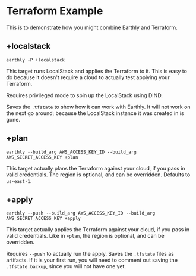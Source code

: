 # Terraform Example

This is to demonstrate how you might combine Earthly and Terraform.

<!-- vale HouseStyle.Spelling = NO -->
## +localstack

`earthly -P +localstack`
<!-- vale HouseStyle.Spelling = YES -->

This target runs LocalStack and applies the Terraform to it. This is easy to do because it doesn't require a cloud to actually test applying your Terraform.

Requires privileged mode to spin up the LocalStack using DIND.

Saves the `.tfstate` to show how it can work with Earthly. It will not work on the next go around; because the LocalStack instance it was created in is gone.

## +plan

`earthly --build_arg AWS_ACCESS_KEY_ID --build_arg AWS_SECRET_ACCESS_KEY +plan`

This target actually plans the Terraform against your cloud, if you pass in valid credentials. The region is optional, and can be overridden. Defaults to `us-east-1`.

## +apply

`earthly --push --build_arg AWS_ACCESS_KEY_ID --build_arg AWS_SECRET_ACCESS_KEY +apply`

This target actually applies the Terraform against your cloud, if you pass in valid credentials. Like in `+plan`, the region is optional, and can be overridden.

Requires `--push` to actually run the apply. Saves the `.tfstate` files as artifacts. If it is your first run, you will need to comment out saving the `.tfstate.backup`, since you will not have one yet.